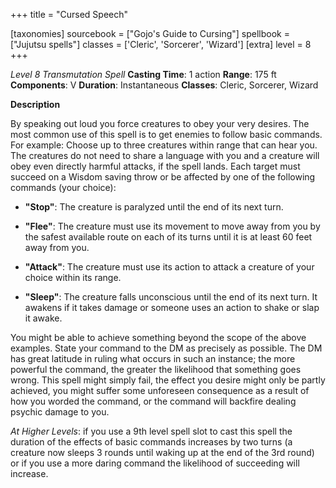 +++
title = "Cursed Speech"

[taxonomies]
sourcebook = ["Gojo's Guide to Cursing"]
spellbook = ["Jujutsu spells"]
classes = ['Cleric', 'Sorcerer', 'Wizard']
[extra]
level = 8
+++

*Level 8 Transmutation Spell*
**Casting Time**: 1 action
**Range**: 175 ft
**Components**: V
**Duration**: Instantaneous
**Classes**: Cleric, Sorcerer, Wizard

**Description**


By speaking out loud you force creatures to obey your very desires. The most common use of this spell is to get enemies to follow basic commands. For example: Choose up to three creatures within range that can hear you. The creatures do not need to share a language with you and a creature will obey even directly harmful attacks, if the spell lands. Each target must succeed on a Wisdom saving throw or be affected by one of the following commands (your choice):



- **"Stop"**: The creature is paralyzed until the end of its next turn.

- **"Flee"**: The creature must use its movement to move away from you by the safest available route on each of its turns until it is at least 60 feet away from you.

- **"Attack"**: The creature must use its action to attack a creature of your choice within its range.

- **"Sleep"**: The creature falls unconscious until the end of its next turn. It awakens if it takes damage or someone uses an action to shake or slap it awake.



You might be able to achieve something beyond the scope of the above examples. State your command to the DM as precisely as possible. The DM has great latitude in ruling what occurs in such an instance; the more powerful the command, the greater the likelihood that something goes wrong. This spell might simply fail, the effect you desire might only be partly achieved, you might suffer some unforeseen consequence as a result of how you worded the command, or the command will backfire dealing psychic damage to you.



_At Higher Levels_: if you use a 9th level spell slot to cast this spell the duration of the effects of basic commands increases by two turns (a creature now sleeps 3 rounds until waking up at the end of the 3rd round) or if you use a more daring command the likelihood of succeeding will increase.


